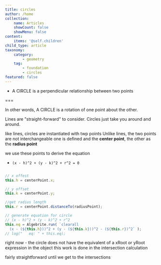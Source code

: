 ```yaml
---
title: circles
author: /home
collection:
    name: Articles
    showCount: false
    showMenu: false
content:
    items: '@self.children'
child_type: article
taxonomy:
    category:
        - geometry
    tag:
        - foundation
        - circles
featured: false
---
```


- A CIRCLE is a perpendicular relationship between two points

===

In other words, A CIRCLE is a rotation of one point about the other.

Lines are "straight-forward" to consider. Circles just take you around and around.

like lines, circles are instantiated with twp points
Unlike lines, the two points are not interchangeable
one is defined and the **center point**, the other as the **radius point**

we use these points to derive the equation

- `(x - h)^2 + (y - k)^2 + r^2 = 0`


```js

// x offest
this.h = centerPoint.x;

// y offset
this.k = centerPoint.y;

//get radius length
this.r = centerPoint.distanceTo(radiusPoint);

// generate equation for circle
// (x - h)^2 + (y - k)^2 + r^2
this.eq = Algebrite.run( `clearall
  (x - (${this.h}))^2 + (y - (${this.k}))^2 - (${this.r})^2` );
// log("   eq: " + this.eq);

```

right now - the circle does not have the equivalent of a xRoot or yRoot expression in the object
this work is done in the intersection calculation

fairly straightforward until we get to the intersections
